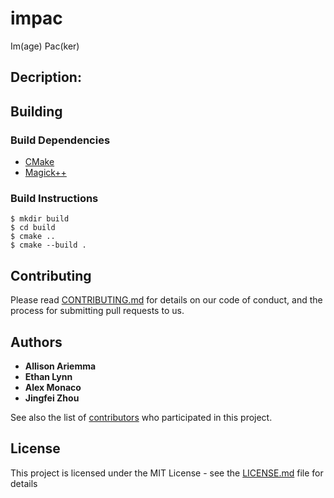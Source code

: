 
# impac

Im(age) Pac(ker)

## Decription:

## Building

### Build Dependencies

- [CMake]()
- [Magick++]()

### Build Instructions

```
$ mkdir build
$ cd build
$ cmake ..
$ cmake --build .
```

## Contributing

Please read [CONTRIBUTING.md](https://gist.github.com/PurpleBooth/b24679402957c63ec426) for details on our code of conduct, and the process for submitting pull requests to us.

## Authors

* **Allison Ariemma** 
* **Ethan Lynn** 
* **Alex Monaco** 
* **Jingfei Zhou** 

See also the list of [contributors](https://github.com/your/project/contributors) who participated in this project.

## License

This project is licensed under the MIT License - see the [LICENSE.md](LICENSE.md) file for details

